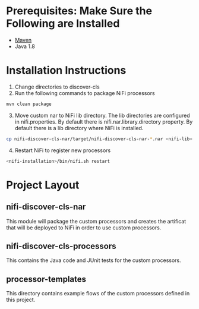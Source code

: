 # Prerequisites: Make Sure the Following are Installed

* [Maven](https://maven.apache.org/download.cgi)
* Java 1.8
 
# Installation Instructions

1. Change directories to discover-cls
2. Run the following commands to package NiFi processors

```bash
mvn clean package
```

3. Move custom nar to NiFi lib directory. The lib directories are configured in nifi.properties. By default there is nifi.nar.library.directory property. 
By default there is a lib directory where NiFi is installed.

```bash
cp nifi-discover-cls-nar/target/nifi-discover-cls-nar-*.nar <nifi-lib>
```

4. Restart NiFi to register new processors

```bash
<nifi-installation>/bin/nifi.sh restart
```

# Project Layout

## nifi-discover-cls-nar

This module will package the custom processors and creates the artificat that will be deployed to NiFi in order to use custom processors.

## nifi-discover-cls-processors

This contains the Java code and JUnit tests for the custom processors.

## processor-templates

This directory contains example flows of the custom processors defined in this project.